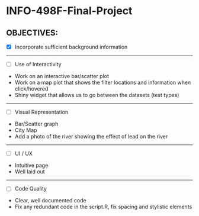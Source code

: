 # INFO-498F-Final-Project


## OBJECTIVES:

- [x] Incorporate sufficient background information

---

- [ ] Use of Interactivity
* Work on an interactive bar/scatter plot
* Work on a map plot that shows the filter locations and information when click/hovered
* Shiny widget that allows us to go between the datasets (test types)

---

- [ ] Visual Representation
* Bar/Scatter graph
* City Map 
* Add a photo of the river showing the effect of lead on the river

---

- [ ] UI / UX
* Intuitive page 
* Well laid out

---

- [ ] Code Quality
* Clear, well documented code
* Fix any redundant code in the script.R, fix spacing and stylistic elements	